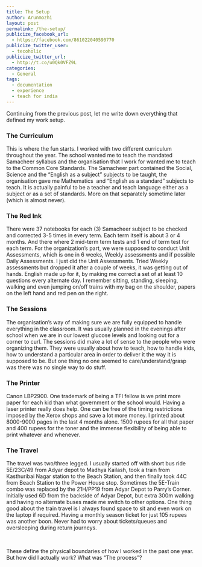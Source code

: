 ```yaml
---
title: The Setup
author: Arunmozhi
layout: post
permalink: /the-setup/
publicize_facebook_url:
  - https://facebook.com/861022040590770
publicize_twitter_user:
  - tecoholic
publicize_twitter_url:
  - http://t.co/u0Qk0VFZ9L
categories:
  - General
tags:
  - documentation
  - experience
  - teach for india
---
```

Continuing from the previous post, let me write down everything that defined my work setup.

### The Curriculum

This is where the fun starts. I worked with two different curriculum throughout the year. The school wanted me to teach the mandated Samacheer syllabus and the organisation that I work for wanted me to teach to the Common Core Standards. The Samacheer part contained the Social, Science and the &#8220;English as a subject&#8221; subjects to be taught, the organisation gave me Mathematics  and &#8220;English as a standard&#8221; subjects to teach. It is actually painful to be a teacher and teach language either as a subject or as a set of standards. More on that separately sometime later (which is almost never).

### The Red Ink

There were 37 notebooks for each (3) Samacheer subject to be checked and corrected 3-5 times in every term. Each term itself is about 3 or 4 months. And there where 2 mid-term term tests and 1 end of term test for each term. For the organization&#8217;s part, we were supposed to conduct Unit Assessments, which is one in 6 weeks, Weekly assessments and if possible Daily Assessments. I just did the Unit Assessments. Tried Weekly assessments but dropped it after a couple of weeks, it was getting out of hands. English made up for it, by making me correct a set of at least 10 questions every alternate day. I remember sitting, standing, sleeping, walking and even jumping on/off trains with my bag on the shoulder, papers on the left hand and red pen on the right.

### The Sessions

The organisation&#8217;s way of making sure we are fully equipped to handle everything in the classroom. It was usually planned in the evenings after school when we are in our lowest glucose levels and looking out for a corner to curl. The sessions did make a lot of sense to the people who were organizing them. They were usually about how to teach, how to handle kids, how to understand a particular area in order to deliver it the way it is supposed to be. But one thing no one seemed to care/understand/grasp was there was no single way to do stuff.

### The Printer

Canon LBP2900. One trademark of being a TFI fellow is we print more paper for each kid than what government or the school would. Having a laser printer really does help. One can be free of the timing restrictions imposed by the Xerox shops and save a lot more money. I printed about 8000-9000 pages in the last 4 months alone. 1500 rupees for all that paper and 400 rupees for the toner and the immense flexibility of being able to print whatever and whenever.

### The Travel

The travel was two/three legged. I usually started off with short bus ride 5E/23C/49 from Adyar depot to Madhya Kailash, took a train from Kasthuribai Nagar station to the Beach Station, and then finally took 44C from Beach Station to the Power House stop. Sometimes the 5E-Train combo was replaced by the 21H/PP19 from Adyar Depot to Parry&#8217;s Corner. Initially used 6D from the backside of Adyar Depot, but extra 300m walking and having no alternate buses made me switch to other options. One thing good about the train travel is I always found space to sit and even work on the laptop if required. Having a monthly season ticket for just 105 rupees was another boon. Never had to worry about tickets/queues and oversleeping during return journeys.

&nbsp;

These define the physical boundaries of how I worked in the past one year. But how did I actually work? What was &#8220;The process&#8221;?